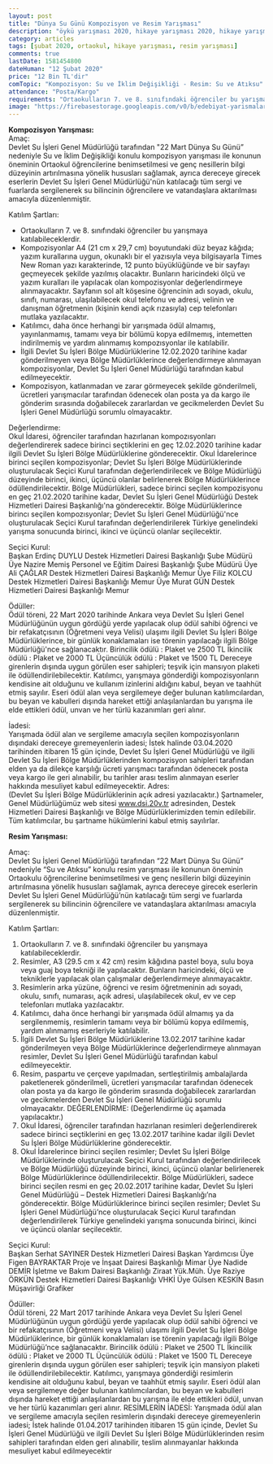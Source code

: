 ```yaml
---
layout: post
title: "Dünya Su Günü Kompozisyon ve Resim Yarışması"
description: "öykü yarışması 2020, hikaye yarışması 2020, hikaye yarışmaları, öykü yarışmaları, resim yarışması"
category: articles
tags: [şubat 2020, ortaokul, hikaye yarışması, resim yarışması]
comments: true
lastDate: 1581454800
dateHuman: "12 Şubat 2020"
price: "12 Bin TL'dir"
comTopic: "Kompozisyon: Su ve İklim Değişikliği - Resim: Su ve Atıksu"
attendance: "Posta/Kargo"
requirements: "Ortaokulların 7. ve 8. sınıfındaki öğrenciler bu yarışmaya katılabileceklerdir."
image: "https://firebasestorage.googleapis.com/v0/b/edebiyat-yarismalari.appspot.com/o/22-mart-resim-kompozisyon-yarismasi-2020.jpg?alt=media&token=38ff7c05-bd7b-442a-a1a9-5bb19e4aba37"
---
```


**Kompozisyon Yarışması:**  
Amaç:  
Devlet Su İşleri Genel Müdürlüğü tarafından "22 Mart Dünya Su Günü” nedeniyle Su ve İklim Değişikliği konulu kompozisyon yarışması ile konunun öneminin Ortaokul öğrencilerine benimsetilmesi ve genç nesillerin bilgi düzeyinin artırılmasına yönelik hususları sağlamak, ayrıca dereceye girecek eserlerin Devlet Su İşleri Genel Müdürlüğü'nün katılacağı tüm sergi ve fuarlarda sergilenerek su bilincinin öğrencilere ve vatandaşlara aktarılması amacıyla düzenlenmiştir.

Katılım Şartları:  
- Ortaokulların 7. ve 8. sınıfındaki öğrenciler bu yarışmaya katılabileceklerdir.
- Kompozisyonlar A4 (21 cm x 29,7 cm) boyutundaki düz beyaz kâğıda; yazım kurallarına uygun, okunaklı bir el yazısıyla veya bilgisayarla Times New Roman yazı karakterinde, 12 punto büyüklüğünde ve bir sayfayı geçmeyecek şekilde yazılmış olacaktır. Bunların haricindeki ölçü ve yazım kuralları ile yapılacak olan kompozisyonlar değerlendirmeye alınmayacaktır. Sayfanın sol alt köşesine öğrencinin adı soyadı, okulu, sınıfı, numarası, ulaşılabilecek okul telefonu ve adresi, velinin ve danışman öğretmenin (kişinin kendi açık rızasıyla) cep telefonları mutlaka yazılacaktır.
- Katılımcı, daha önce herhangi bir yarışmada ödül almamış, yayınlanmamış, tamamı veya bir bölümü kopya edilmemış, intemetten indirilmemiş ve yardım alınmamış kompozısyonlar ile katılabilir.
- İlgili Devlet Su İşleri Bölge Müdürlüklerine 12.02.2020 tarihine kadar gönderilmeyen veya Bölge Müdürlüklerince değerlendirmeye alınmayan kompozisyonlar, Devlet Su İşleri Genel Müdürlüğü tarafından kabul edilmeyecektir.
- Kompozisyon, katlanmadan ve zarar görmeyecek şekilde gönderilmeli, ücretleri yarışmacılar tarafından ödenecek olan posta ya da kargo ile gönderim sırasında doğabilecek zararlardan ve gecikmelerden Devlet Su İşleri Genel Müdürlüğü sorumlu olmayacaktır.

Değerlendirme:  
Okul İdaresi, öğrenciler tarafından hazırlanan kompozısyonları değerlendirerek sadece birinci seçtiklerini en geç 12.02.2020 tarihine kadar ilgili Devlet Su İşleri Bölge Müdürlüklerine gönderecektir. Okul İdarelerince birinci seçilen kompozisyonlar; Devlet Su İşleri Bölge Müdürlüklerinde oluşturulacak Seçici Kurul tarafından değerlendirilecek ve Bölge Müdürlüğü düzeyinde birinci, ikinci, üçüncü olanlar belirlenerek Bölge Müdürlüklerince ödüllendirilecektir. Bölge Müdürlükleri, sadece birinci seçilen kompozisyonu en geç 21.02.2020 tarihine kadar, Devlet Su İşleri Genel Müdürlüğü Destek Hizmetleri Dairesi Başkanlığı'na gönderecektir.
Bölge Müdürlüklerince birincı seçilen kompozısyonlar; Devlet Su İşleri Genel Müdürlüğü'nce oluşturulacak Seçici Kurul tarafından değerlendirilerek Türkiye genelindeki yarışma sonucunda birinci, ikinci ve üçüncü olanlar seçilecektir.

Seçici Kurul:  
Başkan  Erdinç DUYLU    Destek Hizmetleri Dairesi Başkanlığı    Şube Müdürü
Üye     Nazire Memiş    Personel ve Eğitim Dairesi Başkanlığı   Şube Müdürü
Üye     Ali ÇAĞLAR      Destek Hizmetleri Dairesi Başkanlığı    Memur
Üye     Filiz KOLCU     Destek Hizmetleri Dairesi Başkanlığı    Memur
Üye     Murat GÜN       Destek Hizmetleri Dairesi Başkanlığı    Memur

Ödüller:  
Ödül töreni, 22 Mart 2020 tarihinde Ankara veya Devlet Su İşleri Genel Müdürlüğünün uygun gördüğü yerde yapılacak olup ödül sahibi öğrenci ve bir refakatçısının (Öğretmeni veya Velisi) ulaşımı ilgili Devlet Su İşleri Bölge Müdürlüklerince, bir günlük konaklamaları ise törenin yapılacağı ilgili Bölge Müdürlüğü'nce sağlanacaktır.
Birincilik ödülü : Plaket ve 2500 TL
İkincilik ödülü : Plaket ve 2000 TL
Üçüncülük ödülü : Plaket ve 1500 TL
Dereceye girenlerin dışında uygun görülen eser sahipleri; teşvik için mansıyon plaketi ile ödüllendirilebilecektir.
Katılımcı, yarışmaya gönderdiği kompozisyonların kendisine ait olduğunu ve kullanım izinlerini aldığını kabul, beyan ve
taahhüt etmiş sayılır. Eseri ödül alan veya sergilemeye değer bulunan katılımcılardan, bu beyan ve kabulleri dışında hareket ettiği
anlaşılanlardan bu yarışma ile elde ettikleri ödül, unvan ve her türlü kazanımları geri alınır.

İadesi:  
Yarışmada ödül alan ve sergileme amacıyla seçilen kompozisyonların dışındaki dereceye gıremeyenlerin iadesi; İstek halinde 03.04.2020 tarihinden itibaren 15 gün içinde, Devlet Su İşleri Genel Müdürlüğü ve ilgili Devlet Su İşleri Bölge Müdürlüklerinden kompozisyon sahipleri tarafından elden ya da dilekçe karşılığı ücreti yarışmacı tarafından ödenecek posta veya kargo ile geri alınabilir, bu tarihler arası teslim alınmayan eserler hakkında mesuliyet kabul edilmeyecektir.
Adres:  
(Devlet Su İşleri Bölge Müdürlüklerinin açık adresi yazılacaktır.)
Şartnameler, Genel Müdürlüğümüz web sitesi www.dsi.20v.tr adresinden, Destek Hizmetleri Dairesi Başkanlığı ve Bölge
Müdürlüklerimizden temin edilebilir. Tüm katılımcılar, bu şartname hükümlerini kabul etmiş sayılırlar.

**Resim Yarışması:**  

Amaç:  
Devlet Su İşleri Genel Müdürlüğü tarafından “22 Mart Dünya Su Günü” nedeniyle “Su ve Atıksu” konulu resim yarışması ile konunun öneminin Ortaokulu öğrencilerine benimsetilmesi ve genç nesillerin bilgi düzeyinin artırılmasına yönelik hususları sağlamak, ayrıca dereceye girecek eserlerin Devlet Su İşleri Genel Müdürlüğü’nün katılacağı tüm sergi ve fuarlarda sergilenerek su bilincinin öğrencilere ve vatandaşlara aktarılması amacıyla düzenlenmiştir.

Katılım Şartları:  
1. Ortaokulların 7. ve 8. sınıfındaki öğrenciler bu yarışmaya katılabileceklerdir.
2. Resimler, A3 (29.5 cm x 42 cm) resim kâğıdına pastel boya, sulu boya veya guaj boya tekniği ile yapılacaktır. Bunların haricindeki, ölçü ve tekniklerle yapılacak olan çalışmalar değerlendirmeye alınmayacaktır.
3. Resimlerin arka yüzüne, öğrenci ve resim öğretmeninin adı soyadı, okulu, sınıfı, numarası, açık adresi, ulaşılabilecek okul, ev ve cep telefonları mutlaka yazılacaktır.
4. Katılımcı, daha önce herhangi bir yarışmada ödül almamış ya da sergilenmemiş, resimlerin tamamı veya bir bölümü kopya edilmemiş, yardım alınmamış eserleriyle katılabilir.
5. İlgili Devlet Su İşleri Bölge Müdürlüklerine 13.02.2017 tarihine kadar gönderilmeyen veya Bölge Müdürlüklerince değerlendirmeye alınmayan resimler, Devlet Su İşleri Genel Müdürlüğü tarafından kabul edilmeyecektir.
6. Resim, paspartu ve çerçeve yapılmadan, sertleştirilmiş ambalajlarda paketlenerek gönderilmeli, ücretleri yarışmacılar tarafından ödenecek olan posta ya da kargo ile gönderim sırasında doğabilecek zararlardan ve gecikmelerden Devlet Su İşleri Genel Müdürlüğü sorumlu olmayacaktır.
DEĞERLENDİRME: (Değerlendirme üç aşamada yapılacaktır.)
1. Okul İdaresi, öğrenciler tarafından hazırlanan resimleri değerlendirerek sadece birinci seçtiklerini en geç 13.02.2017 tarihine kadar ilgili Devlet Su İşleri Bölge Müdürlüklerine gönderecektir.
2. Okul İdarelerince birinci seçilen resimler; Devlet Su İşleri Bölge Müdürlüklerinde oluşturulacak Seçici Kurul tarafından değerlendirilecek ve Bölge Müdürlüğü düzeyinde birinci, ikinci, üçüncü olanlar belirlenerek Bölge Müdürlüklerince ödüllendirilecektir. Bölge Müdürlükleri, sadece birinci seçilen resmi en geç 20.02.2017 tarihine kadar, Devlet Su İşleri Genel Müdürlüğü – Destek Hizmetleri Dairesi Başkanlığı’na gönderecektir.
Bölge Müdürlüklerince birinci seçilen resimler; Devlet Su İşleri Genel Müdürlüğü’nce oluşturulacak Seçici Kurul tarafından değerlendirilerek Türkiye genelindeki yarışma sonucunda birinci, ikinci ve üçüncü olanlar seçilecektir. 

Seçici Kurul:  
Başkan  Serhat SAYINER      Destek Hizmetleri Dairesi Başkan Yardımcısı
Üye     Figen BAYRAKTAR     Proje ve İnşaat Dairesi Başkanlığı Mimar
Üye     Nadide DEMİR        İşletme ve Bakım Dairesi Başkanlığı Ziraat Yük.Müh.
Üye     Raziye ÖRKÜN        Destek Hizmetleri Dairesi Başkanlığı VHKİ
Üye     Gülsen KESKİN       Basın Müşavirliği Grafiker

Ödüller:  
Ödül töreni, 22 Mart 2017 tarihinde Ankara veya Devlet Su İşleri Genel Müdürlüğünün uygun gördüğü yerde yapılacak olup ödül
sahibi öğrenci ve bir refakatçısının (Öğretmeni veya Velisi) ulaşımı ilgili Devlet Su İşleri Bölge Müdürlüklerince, bir günlük
konaklamaları ise törenin yapılacağı ilgili Bölge Müdürlüğü’nce sağlanacaktır.
Birincilik ödülü : Plaket ve 2500 TL
İkincilik ödülü : Plaket ve 2000 TL
Üçüncülük ödülü : Plaket ve 1500 TL
Dereceye girenlerin dışında uygun görülen eser sahipleri; teşvik için mansiyon plaketi ile ödüllendirilebilecektir.
Katılımcı, yarışmaya gönderdiği resimlerin kendisine ait olduğunu kabul, beyan ve taahhüt etmiş sayılır. Eseri ödül alan veya
sergilemeye değer bulunan katılımcılardan, bu beyan ve kabulleri dışında hareket ettiği anlaşılanlardan bu yarışma ile elde ettikleri
ödül, unvan ve her türlü kazanımları geri alınır.
RESİMLERİN İADESİ:
Yarışmada ödül alan ve sergileme amacıyla seçilen resimlerin dışındaki dereceye giremeyenlerin iadesi;
İstek halinde 01.04.2017 tarihinden itibaren 15 gün içinde, Devlet Su İşleri Genel Müdürlüğü ve ilgili Devlet Su İşleri Bölge
Müdürlüklerinden resim sahipleri tarafından elden geri alınabilir, teslim alınmayanlar hakkında mesuliyet kabul edilmeyecektir